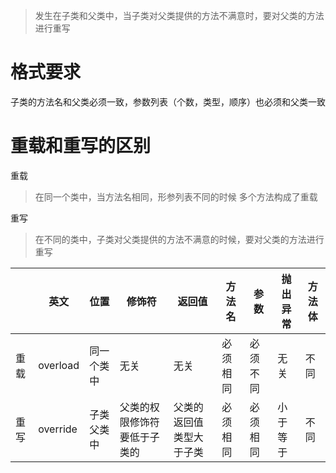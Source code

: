 > 发生在子类和父类中，当子类对父类提供的方法不满意时，要对父类的方法进行重写

# 格式要求
子类的方法名和父类必须一致，参数列表（个数，类型，顺序）也必须和父类一致

# 重载和重写的区别
重载
> 在同一个类中，当方法名相同，形参列表不同的时候  多个方法构成了重载


重写
> 在不同的类中，子类对父类提供的方法不满意的时候，要对父类的方法进行重写


|  | 英文 | 位置 | 修饰符 | 返回值 | 方法名 | 参数 | 抛出异常 | 方法体 |
| --- | --- | --- | --- | --- | --- | --- | --- | --- |
| 重载 | overload | 同一个类中 | 无关 | 无关 | 必须相同 | 必须不同 | 无关 | 不同 |
| 重写 | override | 子类父类中 | 父类的权限修饰符要低于子类的 | 父类的返回值类型大于子类 | 必须相同 | 必须相同 | 小于等于 | 不同 |


